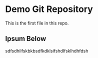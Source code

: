 # Demo Git Repository

This is the first file in this repo.


## Ipsum Below

sdfsdhilfskbkbsdfkdklsifshdlfsklhdhfdsh